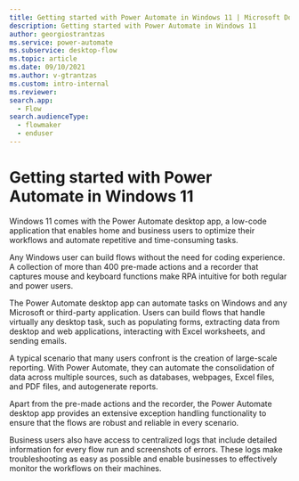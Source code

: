 ```yaml
---
title: Getting started with Power Automate in Windows 11 | Microsoft Docs
description: Getting started with Power Automate in Windows 11
author: georgiostrantzas
ms.service: power-automate
ms.subservice: desktop-flow
ms.topic: article 
ms.date: 09/10/2021
ms.author: v-gtrantzas
ms.custom: intro-internal
ms.reviewer:
search.app: 
  - Flow
search.audienceType: 
  - flowmaker
  - enduser
---
```


# Getting started with Power Automate in Windows 11

Windows 11 comes with the Power Automate desktop app, a low-code application that enables home and business users to optimize their workflows and automate repetitive and time-consuming tasks.

Any Windows user can build flows without the need for coding experience. A collection of more than 400 pre-made actions and a recorder that captures mouse and keyboard functions make RPA intuitive for both regular and power users.

The Power Automate desktop app can automate tasks on Windows and any Microsoft or third-party application. Users can build flows that handle virtually any desktop task, such as populating forms, extracting data from desktop and web applications, interacting with Excel worksheets, and sending emails.

A typical scenario that many users confront is the creation of large-scale reporting. With Power Automate, they can automate the consolidation of data across multiple sources, such as databases, webpages, Excel files, and PDF files,  and autogenerate reports. 

Apart from the pre-made actions and the recorder, the Power Automate desktop app provides an extensive exception handling functionality to ensure that the flows are robust and reliable in every scenario.

Business users also have access to centralized logs that include detailed information for every flow run and screenshots of errors. These logs make troubleshooting as easy as possible and enable businesses to effectively monitor the workflows on their machines. 